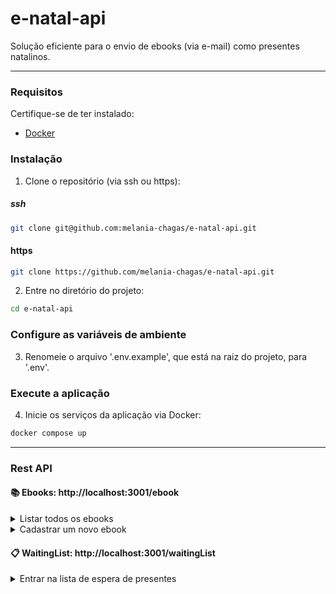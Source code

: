 # e-natal-api
Solução eficiente para o envio de ebooks (via e-mail) como presentes natalinos.
***

### Requisitos
Certifique-se de ter instalado:

- [Docker](https://www.docker.com/)


### Instalação
1. Clone o repositório (via ssh ou https):
##### ssh
```bash
git clone git@github.com:melania-chagas/e-natal-api.git
```

#### https
```bash
git clone https://github.com/melania-chagas/e-natal-api.git
```
2. Entre no diretório do projeto:

```bash
cd e-natal-api
```

### Configure as variáveis de ambiente
3. Renomeie o arquivo '.env.example', que está na raiz do projeto, para '.env'.
### Execute a aplicação
4. Inicie os serviços da aplicação via Docker:
```bash
docker compose up
```
---
### Rest API

#### 📚 Ebooks: http://localhost:3001/ebook
<details>
  <summary>Listar todos os ebooks</summary>

#### Request
`GET /`


#### Response
```json
[
  {
    "id": 1,
    "title": "Orgulho e Preconceito",
    "author": "Jane Austen",
    "genre": "Romance"
  },
  {
    "id": 2,
    "title": "Persuasão",
    "author": "Jane Austen",
    "genre": "Romance"
  },
  {
    "id": 3,
    "title": "Razão e sensibilidade",
    "author": "Jane Austen",
    "genre": "Romance"
  },
  {
    "id": 4,
    "title": "Emma",
    "author": "Jane Austen",
    "genre": "Romance"
  }
]
```
</details>

<details>
  <summary>Cadastrar um novo ebook</summary>

#### Request
`POST /create`

Preencha a autenticação básica com os dados do Santa Claus presentes no arquivo '.env'.

```json
  {
    "title": "Orgulho e Preconceito",
    "author": "Jane Austen",
    "genre": "Romance"
  }
```
#### Response
```json
  {
    "id": 1,
    "title": "Orgulho e Preconceito",
    "author": "Jane Austen",
    "genre": "Romance"
  }
```
</details>

#### 📋 WaitingList: http://localhost:3001/waitingList
<details>
  <summary>Entrar na lista de espera de presentes</summary>

#### Request
`POST /waitingList`

```json
{
  "name": "Melania Chagas",
  "email": "melania@email.com",
  "titles":["Orgulho e Preconceito", "Emma"]
}
```
#### Response
```json
{
  "name": "Melania Chagas",
  "email": "melania@email.com",
  "titleList": [
    "Orgulho e Preconceito",
    "Emma"
  ]
}
```
---
#### Request
`POST /waitingList`


```json
{
  "name": "Melania Chagas",
  "email": "melania@email.com",
  "titles": "Persuasão"
}
```
#### Response
```json
{
  "name": "Melania Chagas",
  "email": "melania@email.com",
  "titleList": [
    "Orgulho e Preconceito",
    "Emma",
    "Persuasão"
  ]
}
```
</details>

